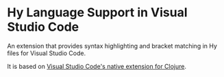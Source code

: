 # Hy Language Support in Visual Studio Code

An extension that provides syntax highlighting and bracket matching in Hy files for Visual Studio Code.

It is based on [Visual Studio Code's native extension for Clojure](https://github.com/microsoft/vscode/tree/master/extensions/clojure).
